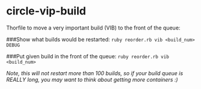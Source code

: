 # circle-vip-build
Thorfile to move a very important build (VIB) to the front of the queue:

###Show what builds would be restarted:
```ruby reorder.rb vib <build_num> DEBUG```

###Put given build in the front of the queue:
```ruby reorder.rb vib <build_num>```

*Note, this will not restart more than 100 builds, so if your build queue is REALLY long, you may want to think about getting more containers :)*
